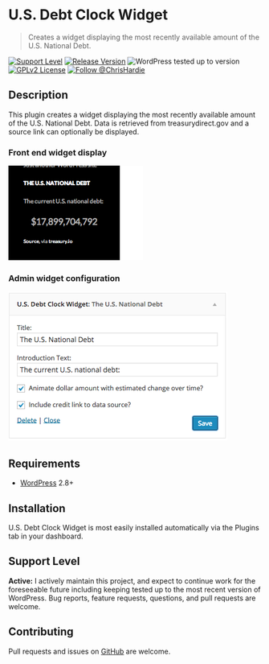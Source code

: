 # U.S. Debt Clock Widget

> Creates a widget displaying the most recently available amount of the U.S. National Debt.

[![Support Level](https://img.shields.io/badge/support-active-green.svg)](#support-level) [![Release Version](https://img.shields.io/github/tag/ChrisHardie/us-debt-clock-widget.svg?label=release)](https://github.com/ChrisHardie/us-debt-clock-widget/releases/latest) ![WordPress tested up to version](https://img.shields.io/wordpress/plugin/tested/us-debt-clock-widget) [![GPLv2 License](https://img.shields.io/github/license/ChrisHardie/us-debt-clock-widget.svg)](https://github.com/ChrisHardie/us-debt-clock-widget/blob/master/LICENSE) [![Follow @ChrisHardie](https://img.shields.io/twitter/follow/ChrisHardie?style=social)](https://twitter.com/ChrisHardie)

## Description

This plugin creates a widget displaying the most recently available amount of the U.S. National Debt. Data is retrieved from treasurydirect.gov and a source link can optionally be displayed.

### Front end widget display

![Front end widget display](.wordpress-org/screenshot-1.png)

### Admin widget configuration

![Admin widget configuration](.wordpress-org/screenshot-2.png)

## Requirements

* [WordPress](http://wordpress.org) 2.8+

## Installation

U.S. Debt Clock Widget is most easily installed automatically via the Plugins tab in your dashboard.

## Support Level

**Active:** I actively maintain this project, and expect to continue work for the foreseeable future including keeping tested up to the most recent version of WordPress.  Bug reports, feature requests, questions, and pull requests are welcome.

## Contributing

Pull requests and issues on [GitHub](https://github.com/ChrisHardie/us-debt-clock-widget) are welcome.